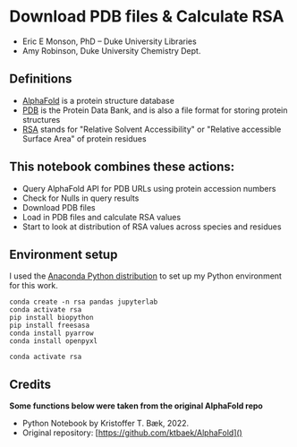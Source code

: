 # Download PDB files & Calculate RSA

- Eric E Monson, PhD – Duke University Libraries
- Amy Robinson, Duke University Chemistry Dept.

## Definitions

- [AlphaFold](https://alphafold.ebi.ac.uk) is a protein structure database
- [PDB](https://www.rcsb.org) is the Protein Data Bank, and is also a file format for storing protein structures
- [RSA](https://en.wikipedia.org/wiki/Relative_accessible_surface_area) stands for "Relative Solvent Accessibility" or "Relative accessible Surface Area" of protein residues

## This notebook combines these actions:
- Query AlphaFold API for PDB URLs using protein accession numbers
- Check for Nulls in query results
- Download PDB files
- Load in PDB files and calculate RSA values
- Start to look at distribution of RSA values across species and residues


## Environment setup

I used the [Anaconda Python distribution](https://www.anaconda.com/download) to set up my Python environment for this work.

```
conda create -n rsa pandas jupyterlab
conda activate rsa
pip install biopython
pip install freesasa
conda install pyarrow
conda install openpyxl

conda activate rsa
```

## Credits

**Some functions below were taken from the original AlphaFold repo**

- Python Notebook by Kristoffer T. Bæk, 2022. 
- Original repository: [https://github.com/ktbaek/AlphaFold]()